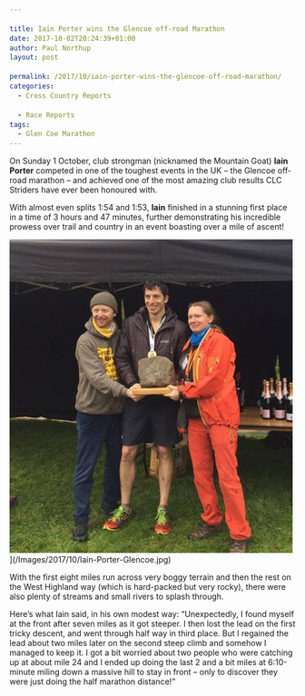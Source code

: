 ```yaml
---

title: Iain Porter wins the Glencoe off-road Marathon
date: 2017-10-02T20:24:39+01:00
author: Paul Northup
layout: post

permalink: /2017/10/iain-porter-wins-the-glencoe-off-road-marathon/
categories:
  - Cross Country Reports

  - Race Reports
tags:
  - Glen Coe Marathon
---
```

On Sunday 1 October, club strongman (nicknamed the Mountain Goat) **Iain Porter** competed in one of the toughest events in the UK – the Glencoe off-road marathon – and achieved one of the most amazing club results CLC Striders have ever been honoured with.

With almost even splits 1:54 and 1:53, **Iain** finished in a stunning first place in a time of 3 hours and 47 minutes, further demonstrating his incredible prowess over trail and country in an event boasting over a mile of ascent!

<img class=" size-full" src="/Images/2017/10/Iain-Porter-Glencoe.jpg" alt="Iain-Porter-Glencoe" width="499" height="553" />](/Images/2017/10/Iain-Porter-Glencoe.jpg)

With the first eight miles run across very boggy terrain and then the rest on the West Highland way (which is hard-packed but very rocky), there were also plenty of streams and small rivers to splash through.

Here’s what Iain said, in his own modest way: “Unexpectedly, I found myself at the front after seven miles as it got steeper. I then lost the lead on the first tricky descent, and went through half way in third place. But I regained the lead about two miles later on the second steep climb and somehow I managed to keep it. I got a bit worried about two people who were catching up at about mile 24 and I ended up doing the last 2 and a bit miles at 6:10-minute miling down a massive hill to stay in front – only to discover they were just doing the half marathon distance!”